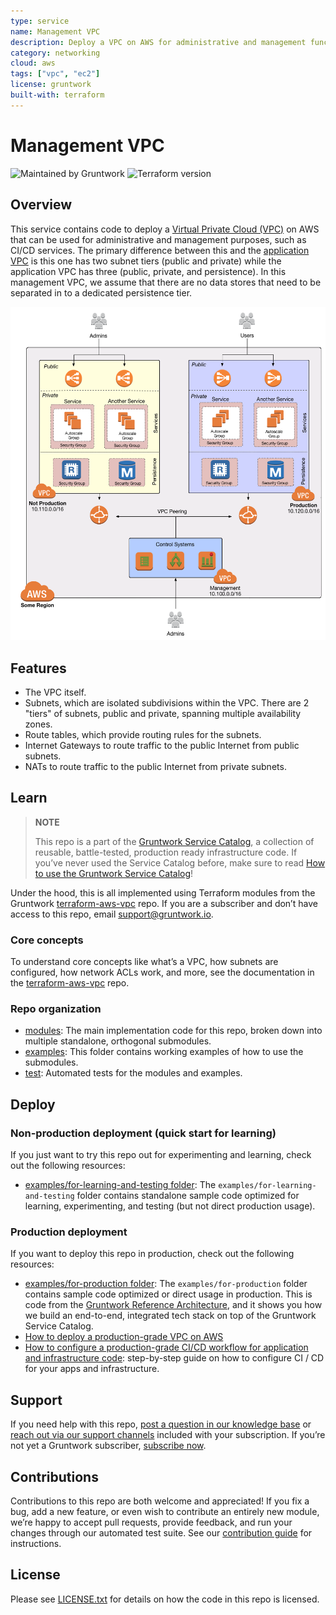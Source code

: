 ```yaml
---
type: service
name: Management VPC
description: Deploy a VPC on AWS for administrative and management functions.
category: networking
cloud: aws
tags: ["vpc", "ec2"]
license: gruntwork
built-with: terraform
---
```


# Management VPC

![Maintained by Gruntwork](https://img.shields.io/badge/maintained%20by-gruntwork.io-%235849a6.svg)
![Terraform version](https://img.shields.io/badge/tf-%3E%3D1.0.0-blue.svg)

## Overview

This service contains code to deploy a [Virtual Private Cloud (VPC)](https://aws.amazon.com/vpc/) on AWS that can be
used for administrative and management purposes, such as CI/CD services. The primary difference between this and the
[application VPC](../vpc) is this one has two subnet tiers (public and private) while the application VPC has three
(public, private, and persistence). In this management VPC, we assume that there are no data stores that need to be
separated in to a dedicated persistence tier.

![VPC architecture](../../../_docs/vpc-architecture.png?raw=true)

## Features

- The VPC itself.
- Subnets, which are isolated subdivisions within the VPC. There are 2 "tiers" of subnets, public and private, spanning
  multiple availability zones.
- Route tables, which provide routing rules for the subnets.
- Internet Gateways to route traffic to the public Internet from public subnets.
- NATs to route traffic to the public Internet from private subnets.

## Learn

> **NOTE**
>
> This repo is a part of the [Gruntwork Service Catalog](https://github.com/gruntwork-io/terraform-aws-service-catalog/),
> a collection of reusable, battle-tested, production ready infrastructure code.
> If you’ve never used the Service Catalog before, make sure to read
> [How to use the Gruntwork Service Catalog](https://docs.gruntwork.io/reference/services/intro/overview)!

Under the hood, this is all implemented using Terraform modules from the Gruntwork
[terraform-aws-vpc](https://github.com/gruntwork-io/terraform-aws-vpc) repo. If you are a subscriber and don’t have
access to this repo, email <support@gruntwork.io>.

### Core concepts

To understand core concepts like what’s a VPC, how subnets are configured, how network ACLs work, and more, see the
documentation in the [terraform-aws-vpc](https://github.com/gruntwork-io/terraform-aws-vpc) repo.

### Repo organization

- [modules](/modules): The main implementation code for this repo, broken down into multiple standalone, orthogonal submodules.
- [examples](/examples): This folder contains working examples of how to use the submodules.
- [test](/test): Automated tests for the modules and examples.

## Deploy

### Non-production deployment (quick start for learning)

If you just want to try this repo out for experimenting and learning, check out the following resources:

- [examples/for-learning-and-testing folder](/examples/for-learning-and-testing): The
  `examples/for-learning-and-testing` folder contains standalone sample code optimized for learning, experimenting, and
  testing (but not direct production usage).

### Production deployment

If you want to deploy this repo in production, check out the following resources:

- [examples/for-production folder](/examples/for-production): The `examples/for-production` folder contains sample code
  optimized or direct usage in production. This is code from the
  [Gruntwork Reference Architecture](https://gruntwork.io/reference-architecture), and it shows you how we build an
  end-to-end, integrated tech stack on top of the Gruntwork Service Catalog.
- [How to deploy a production-grade VPC on AWS](https://docs.gruntwork.io/guides/build-it-yourself/vpc/)
- [How to configure a production-grade CI/CD workflow for application and infrastructure code](https://docs.gruntwork.io/guides/build-it-yourself/pipelines/):
  step-by-step guide on how to configure CI / CD for your apps and infrastructure.

## Support

If you need help with this repo, [post a question in our knowledge base](https://github.com/gruntwork-io/knowledge-base/discussions?discussions_q=label%3Ar%3Aterraform-aws-service-catalog)
or [reach out via our support channels](https://docs.gruntwork.io/support) included with your subscription. If you’re
not yet a Gruntwork subscriber, [subscribe now](https://www.gruntwork.io/pricing/).

## Contributions

Contributions to this repo are both welcome and appreciated! If you fix a bug, add a new feature, or even wish to
contribute an entirely new module, we’re happy to accept pull requests, provide feedback, and run your changes
through our automated test suite.
See our [contribution guide](https://docs.gruntwork.io/guides/working-with-code/contributing) for instructions.

## License

Please see [LICENSE.txt](/LICENSE.txt) for details on how the code in this repo is licensed.

